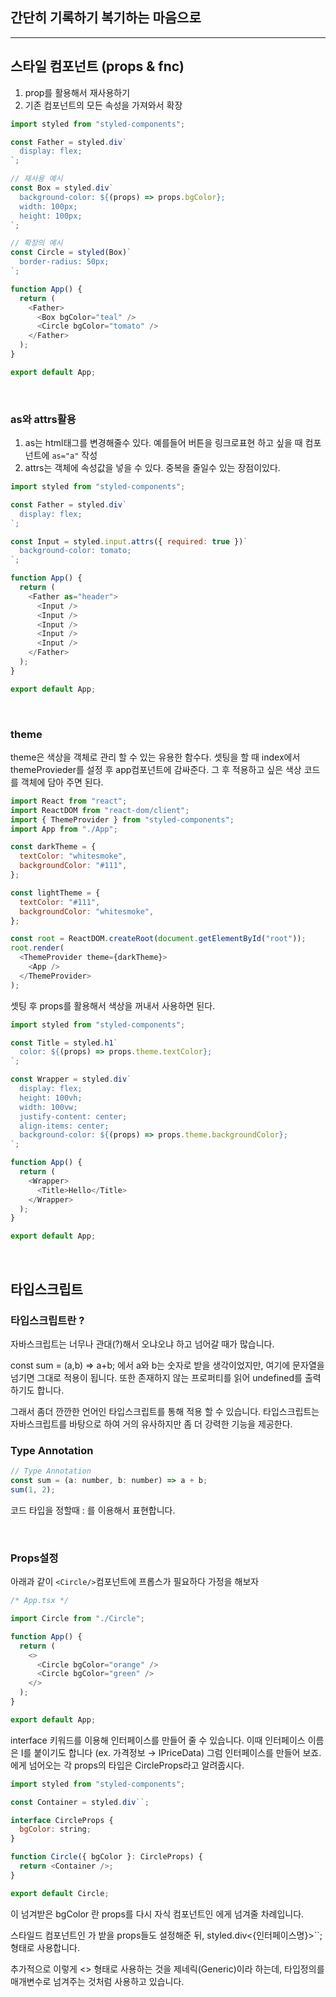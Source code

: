 ## 간단히 기록하기 복기하는 마음으로

---

## 스타일 컴포넌트 (props & fnc)

1. prop를 활용해서 재사용하기
2. 기존 컴포넌트의 모든 속성을 가져와서 확장

```js
import styled from "styled-components";

const Father = styled.div`
  display: flex;
`;

// 재사용 예시
const Box = styled.div`
  background-color: ${(props) => props.bgColor};
  width: 100px;
  height: 100px;
`;

// 확장의 예시
const Circle = styled(Box)`
  border-radius: 50px;
`;

function App() {
  return (
    <Father>
      <Box bgColor="teal" />
      <Circle bgColor="tomato" />
    </Father>
  );
}

export default App;
```

<br />

### as와 attrs활용

1. as는 html태그를 변경해줄수 있다. 예를들어 버튼을 링크로표현 하고 싶을 때 컴포넌트에 `as="a"` 작성
2. attrs는 객체에 속성값을 넣을 수 있다. 중복을 줄일수 있는 장점이있다.

```js
import styled from "styled-components";

const Father = styled.div`
  display: flex;
`;

const Input = styled.input.attrs({ required: true })`
  background-color: tomato;
`;

function App() {
  return (
    <Father as="header">
      <Input />
      <Input />
      <Input />
      <Input />
      <Input />
    </Father>
  );
}

export default App;
```

<br />

### theme

theme은 색상을 객체로 관리 할 수 있는 유용한 함수다. 셋팅을 할 때 index에서 themeProvieder를 설정 후 app컴포넌트에 감싸준다. 그 후 적용하고 싶은 색상 코드를 객체에 담아 주면 된다.

```js
import React from "react";
import ReactDOM from "react-dom/client";
import { ThemeProvider } from "styled-components";
import App from "./App";

const darkTheme = {
  textColor: "whitesmoke",
  backgroundColor: "#111",
};

const lightTheme = {
  textColor: "#111",
  backgroundColor: "whitesmoke",
};

const root = ReactDOM.createRoot(document.getElementById("root"));
root.render(
  <ThemeProvider theme={darkTheme}>
    <App />
  </ThemeProvider>
);
```

셋팅 후 props를 활용해서 색상을 꺼내서 사용하면 된다.

```js
import styled from "styled-components";

const Title = styled.h1`
  color: ${(props) => props.theme.textColor};
`;

const Wrapper = styled.div`
  display: flex;
  height: 100vh;
  width: 100vw;
  justify-content: center;
  align-items: center;
  background-color: ${(props) => props.theme.backgroundColor};
`;

function App() {
  return (
    <Wrapper>
      <Title>Hello</Title>
    </Wrapper>
  );
}

export default App;
```

<br />

## 타입스크립트

### 타입스크립트란 ?

자바스크립트는 너무나 관대(?)해서 오냐오냐 하고 넘어갈 때가 많습니다.

const sum = (a,b) => a+b; 에서 a와 b는 숫자로 받을 생각이었지만, 여기에 문자열을 넘기면 그대로 적용이 됩니다. 또한 존재하지 않는 프로퍼티를 읽어 undefined를 출력하기도 합니다.

그래서 좀더 깐깐한 언어인 타입스크립트를 통해 적용 할 수 있습니다. 타입스크립트는 자바스크립트를 바탕으로 하여 거의 유사하지만 좀 더 강력한 기능을 제공한다.

### Type Annotation

```js
// Type Annotation
const sum = (a: number, b: number) => a + b;
sum(1, 2);
```

코드 타입을 정할때 : 를 이용해서 표현합니다.

<br />

### Props설정

아래과 같이 `<Circle/>`컴포넌트에 프롭스가 필요하다 가정을 해보자

```js
/* App.tsx */

import Circle from "./Circle";

function App() {
  return (
    <>
      <Circle bgColor="orange" />
      <Circle bgColor="green" />
    </>
  );
}

export default App;
```

interface 키워드를 이용해 인터페이스를 만들어 줄 수 있습니다.
이때 인터페이스 이름은 I를 붙이기도 합니다 (ex. 가격정보 → IPriceData)
그럼 인터페이스를 만들어 보죠. <Circle/>에게 넘어오는 각 props의 타입은 CircleProps라고 알려줍시다.

```js
import styled from "styled-components";

const Container = styled.div``;

interface CircleProps {
  bgColor: string;
}

function Circle({ bgColor }: CircleProps) {
  return <Container />;
}

export default Circle;
```

<Circle/>이 넘겨받은 bgColor 란 props를 다시 자식 컴포넌트인 <Container/>에게 넘겨줄 차례입니다.

스타일드 컴포넌트인 <Container/> 가 받을 props들도 설정해준 뒤, styled.div<{인터페이스명}>``; 형태로 사용합니다.

추가적으로 이렇게 <> 형태로 사용하는 것을 제네릭(Generic)이라 하는데, 타입정의를 매개변수로 넘겨주는 것처럼 사용하고 있습니다.

<br />
